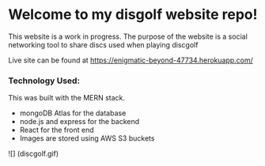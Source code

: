 # Welcome to my disgolf website repo!
This website is a work in progress. The purpose of the website is a social networking tool to share discs used when playing discgolf

Live site can be found at https://enigmatic-beyond-47734.herokuapp.com/

### Technology Used:
This was built with the MERN stack.
* mongoDB Atlas for the database
* node.js and express for the backend
* React for the front end
* Images are stored using AWS S3 buckets

![] (discgolf.gif)